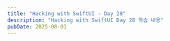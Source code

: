 ```yaml
---
title: "Hacking with SwiftUI - Day 28"
description: "Hacking with SwiftUI Day 28 학습 내용"
pubDate: 2025-08-01
---
```


